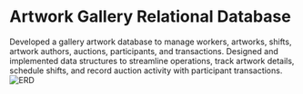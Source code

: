 # Artwork Gallery Relational Database 

Developed a gallery artwork database to manage workers, artworks, shifts, artwork authors, auctions, participants, and transactions. Designed and implemented data structures to streamline operations, track artwork details, schedule shifts, and record auction activity with participant transactions.
![ERD](https://github.com/user-attachments/assets/87362fac-1e34-47c6-be45-606f7d5277c3)
